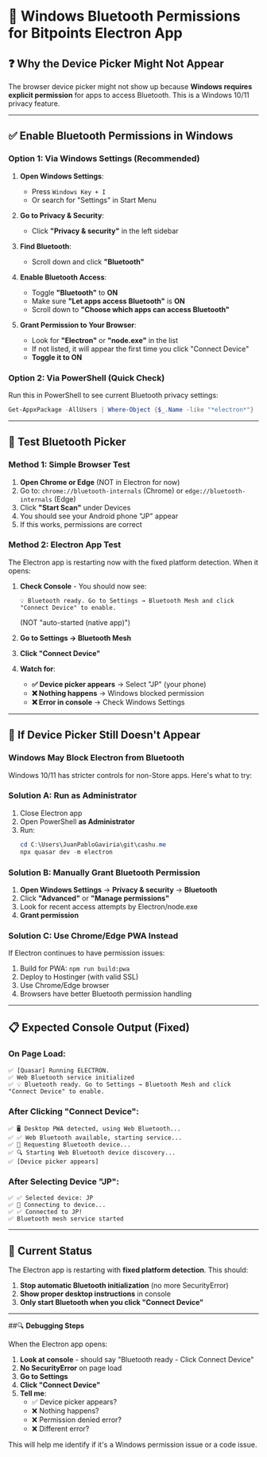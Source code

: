 # 🔧 Windows Bluetooth Permissions for Bitpoints Electron App

## ❓ Why the Device Picker Might Not Appear

The browser device picker might not show up because **Windows requires explicit permission** for apps to access Bluetooth. This is a Windows 10/11 privacy feature.

---

## ✅ **Enable Bluetooth Permissions in Windows**

### **Option 1: Via Windows Settings (Recommended)**

1. **Open Windows Settings**:
   - Press `Windows Key + I`
   - Or search for "Settings" in Start Menu

2. **Go to Privacy & Security**:
   - Click **"Privacy & security"** in the left sidebar
   
3. **Find Bluetooth**:
   - Scroll down and click **"Bluetooth"**
   
4. **Enable Bluetooth Access**:
   - Toggle **"Bluetooth"** to **ON**
   - Make sure **"Let apps access Bluetooth"** is **ON**
   - Scroll down to **"Choose which apps can access Bluetooth"**

5. **Grant Permission to Your Browser**:
   - Look for **"Electron"** or **"node.exe"** in the list
   - If not listed, it will appear the first time you click "Connect Device"
   - **Toggle it to ON**

### **Option 2: Via PowerShell (Quick Check)**

Run this in PowerShell to see current Bluetooth privacy settings:

```powershell
Get-AppxPackage -AllUsers | Where-Object {$_.Name -like "*electron*"}
```

---

## 🧪 **Test Bluetooth Picker**

### **Method 1: Simple Browser Test**

1. **Open Chrome or Edge** (NOT in Electron for now)
2. Go to: `chrome://bluetooth-internals` (Chrome) or `edge://bluetooth-internals` (Edge)
3. Click **"Start Scan"** under Devices
4. You should see your Android phone "JP" appear
5. If this works, permissions are correct

### **Method 2: Electron App Test**

The Electron app is restarting now with the fixed platform detection. When it opens:

1. **Check Console** - You should now see:
   ```
   💡 Bluetooth ready. Go to Settings → Bluetooth Mesh and click "Connect Device" to enable.
   ```
   (NOT "auto-started (native app)")

2. **Go to Settings → Bluetooth Mesh**

3. **Click "Connect Device"**

4. **Watch for**:
   - **✅ Device picker appears** → Select "JP" (your phone)
   - **❌ Nothing happens** → Windows blocked permission
   - **❌ Error in console** → Check Windows Settings

---

## 🚨 **If Device Picker Still Doesn't Appear**

### **Windows May Block Electron from Bluetooth**

Windows 10/11 has stricter controls for non-Store apps. Here's what to try:

### **Solution A: Run as Administrator**

1. Close Electron app
2. Open PowerShell **as Administrator**
3. Run:
   ```powershell
   cd C:\Users\JuanPabloGaviria\git\cashu.me
   npx quasar dev -m electron
   ```

### **Solution B: Manually Grant Bluetooth Permission**

1. **Open Windows Settings** → **Privacy & security** → **Bluetooth**
2. Click **"Advanced"** or **"Manage permissions"**
3. Look for recent access attempts by Electron/node.exe
4. **Grant permission**

### **Solution C: Use Chrome/Edge PWA Instead**

If Electron continues to have permission issues:

1. Build for PWA: `npm run build:pwa`
2. Deploy to Hostinger (with valid SSL)
3. Use Chrome/Edge browser
4. Browsers have better Bluetooth permission handling

---

## 📋 **Expected Console Output (Fixed)**

### **On Page Load**:
```
✅ [Quasar] Running ELECTRON.
✅ Web Bluetooth service initialized
✅ 💡 Bluetooth ready. Go to Settings → Bluetooth Mesh and click "Connect Device" to enable.
```

### **After Clicking "Connect Device"**:
```
✅ 🖥️ Desktop PWA detected, using Web Bluetooth...
✅ ✅ Web Bluetooth available, starting service...
✅ 🎯 Requesting Bluetooth device...
✅ 🔍 Starting Web Bluetooth device discovery...
✅ [Device picker appears]
```

### **After Selecting Device "JP"**:
```
✅ ✅ Selected device: JP
✅ 🔗 Connecting to device...
✅ ✅ Connected to JP!
✅ Bluetooth mesh service started
```

---

## 🎯 **Current Status**

The Electron app is restarting with **fixed platform detection**. This should:

1. **Stop automatic Bluetooth initialization** (no more SecurityError)
2. **Show proper desktop instructions** in console
3. **Only start Bluetooth when you click "Connect Device"**

---

##🔍 **Debugging Steps**

When the Electron app opens:

1. **Look at console** - should say "Bluetooth ready - Click Connect Device"
2. **No SecurityError** on page load
3. **Go to Settings**
4. **Click "Connect Device"**
5. **Tell me**:
   - ✅ Device picker appears?
   - ❌ Nothing happens?
   - ❌ Permission denied error?
   - ❌ Different error?

This will help me identify if it's a Windows permission issue or a code issue.


